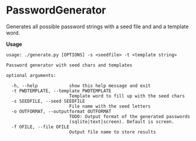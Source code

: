 PasswordGenerator
=================

Generates all possible password strings with  a seed file and and a template word.

**Usage**

```
usage: ./generate.py [OPTIONS] -s <seedfile> -t <template string>

Password generator with seed chars and templates

optional arguments:

  -h, --help            show this help message and exit
  -t PWDTEMPLATE, --template PWDTEMPLATE
                        Template word to fill up with the seed chars
  -s SEEDFILE, --seed SEEDFILE
                        File name with the seed letters
  -o OUTFORMAT, --outputformat OUTFORMAT
                        TODO: Output format of the generated passwords
                        (sqlite|text|screen). Default is screen.
  -f OFILE, --file OFILE
                        Output file name to store results

```
